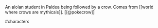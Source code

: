 An alolan student in Paldea being followed by a crow. Comes from [[world where crows are mythicals]]. [[@pokecrow]]

#characters 